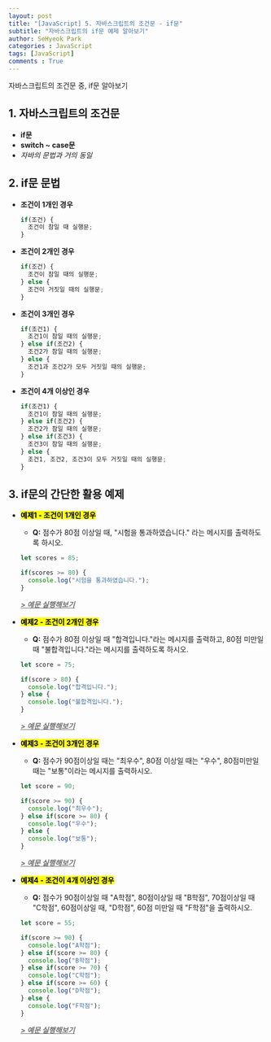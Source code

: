```yaml
---
layout: post
title: "[JavaScript] 5. 자바스크립트의 조건문 - if문"
subtitle: "자바스크립트의 if문 예제 알아보기"
author: SeHyeok Park
categories : JavaScript
tags: [JavaScript]
comments : True
---
```

<div id='preview' class='display-none'>
자바스크립트의 조건문 중, if문 알아보기
</div>

## 1. 자바스크립트의 조건문
- **if문**
- **switch ~ case문** 
- *자바의 문법과 거의 동일*

## 2. if문 문법
- **조건이 1개인 경우**

  ```javascript
  if(조건) {
    조건이 참일 때 실행문;
  }
  ```

- **조건이 2개인 경우**

  ```javascript
  if(조건) {
    조건이 참일 때의 실행문;
  } else {
    조건이 거짓일 때의 실행문;
  }
  ```

- **조건이 3개인 경우**

  ```javascript
  if(조건1) {
    조건1이 참일 때의 실행문;
  } else if(조건2) {
    조건2가 참일 때의 실행문;
  } else {
    조건1과 조건2가 모두 거짓일 때의 실행문;
  }
  ```

- **조건이 4개 이상인 경우**

  ```javascript
  if(조건1) {
    조건1이 참일 때의 실행문;
  } else if(조건2) {
    조건2가 참일 때의 실행문;
  } else if(조건3) {
    조건3이 참일 때의 실행문;
  } else {
    조건1, 조건2, 조건3이 모두 거짓일 때의 실행문;
  }
  ```

## 3. if문의 간단한 활용 예제
- **<mark>예제1 - 조건이 1개인 경우</mark>**
  - **Q:** 점수가 80점 이상일 때, \"시험을 통과하였습니다.\" 라는 메시지를 출력하도록 하시오.

  ```javascript
  let scores = 85;

  if(scores >= 80) {
    console.log("시험을 통과하였습니다.");
  }
  ```
  ***[<span style="color:#707070"><u>> 예문 실행해보기</u></span>](https://jsfiddle.net/)***
  <br>

- **<mark>예제2 - 조건이 2개인 경우</mark>**
  - **Q:** 점수가 80점 이상일 때 \"합격입니다.\"라는 메시지를 출력하고, 80점 미만일 때 \"불합격입니다.\"라는 메시지를 출력하도록 하시오.

  ```javascript
  let score = 75;

  if(score > 80) {
    console.log("합격입니다.");
  } else {
    console.log("불합격입니다.");
  }
  ```
  ***[<span style="color:#707070"><u>> 예문 실행해보기</u></span>](https://jsfiddle.net/)***
  <br>

- **<mark>예제3 - 조건이 3개인 경우</mark>**
  - **Q:** 점수가 90점이상일 때는 \"최우수\", 80점 이상일 때는 \"우수\", 80점미만일 때는 \"보통\"이라는 메시지를 출력하시오.

  ```javascript
  let score = 90;

  if(score >= 90) {
    console.log("최우수");
  } else if(score >= 80) {
    console.log("우수");
  } else {
    console.log("보통");
  }
  ```
  ***[<span style="color:#707070"><u>> 예문 실행해보기</u></span>](https://jsfiddle.net/)***
  <br>

- **<mark>예제4 - 조건이 4개 이상인 경우</mark>**
  - **Q:** 점수가 90점이상일 때 \"A학점\", 80점이상일 때 \"B학점\", 70점이상일 때 \"C학점\", 60점이상일 때, \"D학점\", 60점 미만일 때 \"F학점\"을 출력하시오.

  ```javascript
  let score = 55;

  if(score >= 90) {
    console.log("A학점");
  } else if(score >= 80) {
    console.log("B학점");
  } else if(score >= 70) {
    console.log("C학점");
  } else if(score >= 60) {
    console.log("D학점");
  } else {
    console.log("F학점");
  }
  ```
  ***[<span style="color:#707070"><u>> 예문 실행해보기</u></span>](https://jsfiddle.net/)***
  <br>

